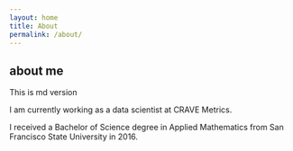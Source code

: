 ```yaml
---
layout: home
title: About
permalink: /about/
---
```


## about me

This is md version

I am currently working as a data scientist at CRAVE Metrics.

I received a Bachelor of Science degree in Applied Mathematics from San Francisco State University in 2016.

